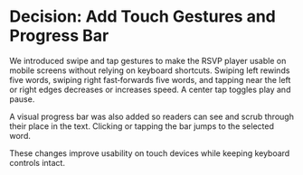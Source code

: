 # Decision: Add Touch Gestures and Progress Bar

We introduced swipe and tap gestures to make the RSVP player usable on mobile screens without relying on keyboard shortcuts. Swiping left rewinds five words, swiping right fast‑forwards five words, and tapping near the left or right edges decreases or increases speed. A center tap toggles play and pause.

A visual progress bar was also added so readers can see and scrub through their place in the text. Clicking or tapping the bar jumps to the selected word.

These changes improve usability on touch devices while keeping keyboard controls intact.
